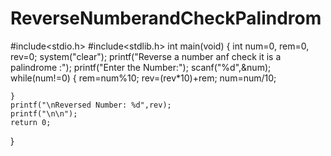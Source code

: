 # ReverseNumberandCheckPalindrom
#include<stdio.h>
#include<stdlib.h>
int main(void)
{
	int num=0, rem=0, rev=0;
	system("clear");
	printf("Reverse a number anf check it is a palindrome :");
	printf("Enter the Number:");
	scanf("%d",&num);
	while(num!=0)
	{
		rem=num%10;
		rev=(rev*10)+rem;
		num=num/10;
		
	}
	printf("\nReversed Number: %d",rev);
	printf("\n\n");
	return 0;
	 
}
